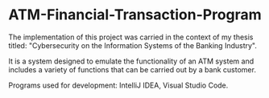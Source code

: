 # ATM-Financial-Transaction-Program

The implementation of this project was carried in the context of my thesis titled: "Cybersecurity on the Information Systems of the Banking Industry".

It is a system designed to emulate the functionality of an ATM system and includes a variety of functions that can be carried out by a bank customer.

Programs used for development: IntelliJ IDEA, Visual Studio Code.
